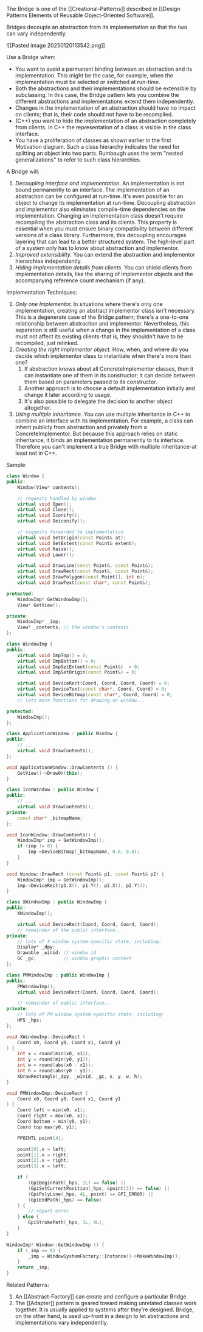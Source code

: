 The Bridge is one of the [[Creational-Patterns]] described in [[Design Patterns Elements of Reusable Object-Oriented Software]].

Bridges decouple an abstraction from its implementation so that the two can vary independently.

![[Pasted image 20250120113542.png]]

Use a Bridge when:

* You want to avoid a permanent binding between an abstraction and its implementation. This might be the case, for example, when the implementation must be selected or switched at run-time.
* Both the abstractions and their implementations should be extensible by subclassing. In this case, the Bridge pattern lets you combine the different abstractions and implementations extend them independently.
* Changes in the implementation of an abstraction should have no impact on clients; that is, their code should not have to be recompiled.
* (C++) you want to hide the implementation of an abstraction completely from clients. In C++ the representation of a class is visible in the class interface.
* You have a proliferation of classes as shown earlier in the first Motivation diagram. Such a class hierarchy indicates the need for splitting an object into two parts. Rumbaugh uses the term "nested generalizations" to refer to such class hierarchies.

A Bridge will:

1. _Decoupling interface and implementation_. An implementation is not bound permanently to an interface. The implementation of an abstraction can be configured at run-time. It's even possible for an object to change its implementation at run-time. Decoupling abstraction and implementor also eliminates compile-time dependencies on the implementation. Changing an implementation class doesn't require recompiling the abstraction class and its clients. This property is essential when you must ensure binary compatibility between different versions of a class library. Furthermore, this decoupling encourages layering that can lead to a better structured system. The high-level part of a system only has to know about abstraction and implementor.
1. _Improved extensibility._ You can extend the abstraction and implementor hierarchies independently.
1. _Hiding implementation details from clients._ You can shield clients from implementation details, like the sharing of implementor objects and the accompanying reference count mechanism (if any).

Implementation Techniques:

1. _Only one Implementor._ In situations where there's only one implementation, creating an abstract implementor class isn't necessary. This is a degenerate case of the Bridge pattern; there's a one-to-one relationship between abstraction and implementor. Nevertheless, this separation is still useful when a change in the implementation of a class must not affect its existing clients-that is, they shouldn't have to be recompiled, just relinked.
2. _Creating the right implementor object._ How, when, and where do you decide which implementor class to instantiate when there's more than one?
	1. If abstraction knows about all ConcreteImplementor classes, then it can instantiate one of them in its constructor; it can decide between them based on parameters passed to its constructor.
	1. Another approach is to choose a default implementation initially and change it later according to usage.
	1. It's also possible to delegate the decision to another object altogether.
3. _Using multiple inheritance._ You can use multiple inheritance in C++ to combine an interface with its implementation. For example, a class can inherit publicly from abstraction and privately from a ConcreteImplementor. But because this approach relies on static inheritance, it binds an implementation permanently to its interface. Therefore you can't implement a true Bridge with multiple inheritance-at least not in C++.

Sample:

```cpp
class Window {
public:
	Window(View* contents);

	// requests handled by window
	virtual void Open();
	virtual void Close();
	virtual void Iconify();
	virtual void Deiconify();

	// requests forwarded to implementation
	virtual void SetOrigin(const Point& at);
	virtual void SetExtent(const Point& extent);
	virtual void Raise();
	virtual void Lower();

	virtual void DrawLine(const Point&, const Point&);
	virtual void DrawRect(const Point&, const Point&);
	virtual void DrawPolygon(const Point[], int n);
	virtual void DrawText(const char*, const Point&);

protected:
	WindowImp* GetWindowImp();
	View* GetView();

private:
	WindowImp* _imp;
	View* _contents; // the window's contents
};

class WindowImp {
public:
	virtual void ImpTop() = 0;
	virtual void ImpBottom() = 0;
	virtual void ImpSetExtent(const Point&)	 = 0;
	virtual void ImpSetOrigin(const Point&) = 0;

	virtual void DeviceRect(Coord, Coord, Coord, Coord) = 0;
	virtual void DeviceText(const char*, Coord, Coord) = 0;
	virtual void DeviceBitmap(const char*, Coord, Coord) = 0;
	// lots more functions for drawing on window...

protected:
	WindowImp();
};

class ApplicationWindow : public Window {
public:
	// ...
	virtual void DrawContents();
};

void ApplicationWindow::DrawContents () {
	GetView()->DrawOn(this);	
}

class IconWindow : public Window {
public:
	// ...
	virtual void DrawContents();
private:
	const char* _bitmapName;
};

void IconWindow::DrawContents() {
	WindowImp* imp = GetWindowImp();
	if (imp != 0) {
		imp->DeviceBitmap(_bitmapName, 0.0, 0.0);
	}
}

void Window::DrawRect (const Point& p1, const Point& p2) {
	WindowImp* imp = GetWindowImp();
	imp->DeviceRect(p1.X(), p1.Y(), p2.X(), p2.Y());
}

class XWindowImp : public WindowImp {
public:
	XWindowImp();

	virtual void DeviceRect(Coord, Coord, Coord, Coord);
	// remainder of the public interface...
private:
	// lots of X window system-specific state, including:
	Display* _dpy;
	Drawable _winid; // window id
	GC _gc;          // window graphic context
};

class PMWindowImp : public WindowImp {
public:
	PMWindowImp();
	virtual void DeviceRect(Coord, Coord, Coord, Coord);

	// remainder of public interface...
private:
	// lots of PM window system-specific state, including:
	HPS _hps;
};

void XWindowImp::DeviceRect (
	Coord x0, Coord y0, Coord x1, Coord y1
) {
	int x = round(min(x0, x1));
	int y = round(min(y0, y1));
	int w = round(abs(x0 - x1));
	int h = round(abs(y0 - y1));
	XDrawRectangle(_dpy, _winid, _gc, x, y, w, h);
}

void PMWindowImp::DeviceRect (
	Coord x0, Coord y0, Coord x1, Coord y1
) {
	Coord left = min(x0, x1);
	Coord right = max(x0, x1);
	Coord bottom = min(y0, y1);
	Coord top max(y0, y1);

	PPOINTL point[4];

	point[0].x = left;
	point[1].x = right;
	point[2].x = right;
	point[3].x = left;

	if (
		(GpiBeginPath(_hps, 1L) == false) ||
		(GpiSetCurrentPosition(_hps, &point[3]) == false) ||
		(GpiPolyLine(_hps, 4L, point) == GPI_ERROR) ||
		(GpiEndPath(_hps) == false)
	) {
		// report error
	} else {
		GpiStrokePath(_hps, 1L, 0L);
	}
}

WindowImp* Window::GetWindowImp () {
	if (_imp == 0) {
		_imp = WindowSystemFactory::Instance()->MakeWindowImp();
	}
	return _imp;
}
```

Related Patterns:

1. An [[Abstract-Factory]] can create and configure a particular Bridge.
2. The [[Adapter]] pattern is geared toward making unrelated classes work together. It is usually applied to systems after they're designed. Bridge, on the other hand, is used up-front in a design to let abstractions and implementations vary independently.